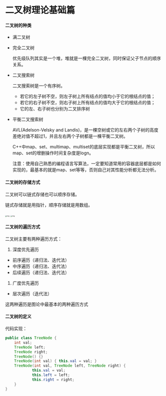 # 二叉树理论基础篇

#### 二叉树的种类

- 满二叉树

- 完全二叉树

  优先级队列其实是一个堆，堆就是一棵完全二叉树，同时保证父子节点的顺序关系。

- 二叉搜索树

  二叉搜索树是一个有序树。

  - 若它的左子树不空，则左子树上所有结点的值均小于它的根结点的值；
  - 若它的右子树不空，则右子树上所有结点的值均大于它的根结点的值；
  - 它的左、右子树也分别为二叉排序树

- 平衡二叉搜索树

  AVL(Adelson-Velsky and Landis)，是一棵空树或它的左右两个子树的高度差绝对值不超过1，并且左右两个子树都是一棵平衡二叉树。

  C++中map、set、multimap、multiset的底层实现都是平衡二叉树，所以map、set的增删操作时间复杂度是logn。

  注意：使用自己熟悉的编程语言写算法，一定要知道常用的容器底层都是如何实现的，最基本的就是map、set等等，否则自己对其性能分析都无法分析。

#### 二叉树的存储方式

二叉树可以链式存储也可以顺序存储。

链式存储就是用指针，顺序存储就是用数组。

<img src="https://img-blog.csdnimg.cn/2020092019554618.png" alt="img" style="zoom:33%;" />

<img src="https://img-blog.csdnimg.cn/20200920200429452.png" alt="img" style="zoom: 33%;" />

#### 二叉树的遍历方式

二叉树主要有两种遍历方式：

1. 深度优先遍历

- 前序遍历（递归法、迭代法）
- 中序遍历（递归法、迭代法）
- 后续遍历（递归法、迭代法）

1. 广度优先遍历

- 层次遍历（迭代法）

这两种遍历是图论中最基本的两种遍历方式

#### 二叉树的定义

代码实现：

```java
public class TreeNode {
    int val;
  	TreeNode left;
  	TreeNode right;
  	TreeNode() {}
  	TreeNode(int val) { this.val = val; }
  	TreeNode(int val, TreeNode left, TreeNode right) {
    		this.val = val;
    		this.left = left;
    		this.right = right;
  	}
}
```





















